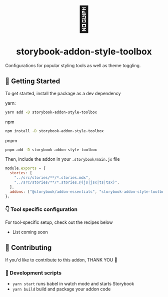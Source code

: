<div style="text-align:center;">
    <span aria-hidden="true" style="font-size:5rem;">🧰<br/></span>
    <h1>storybook-addon-style-toolbox</h1>
</div>

Configurations for popular styling tools as well as theme toggling.

## 🏁 Getting Started

To get started, install the package as a dev dependency

yarn:

```zsh
yarn add -D storybook-addon-style-toolbox
```

npm

```zsh
npm install -D storybook-addon-style-toolbox
```

pnpm

```zsh
pnpm add -D storybook-addon-style-toolbox
```

Then, include the addon in your `.storybook/main.js` file

```js
module.exports = {
  stories: [
    "../src/stories/**/*.stories.mdx",
    "../src/stories/**/*.stories.@(js|jsx|ts|tsx)",
  ],
  addons: ["@storybook/addon-essentials", "storybook-addon-style-toolbox"],
};
```

### 👇 Tool specific configuration

For tool-specific setup, check out the recipes below

- List coming soon

## 🤝 Contributing

If you'd like to contribute to this addon, THANK YOU 🙏

### 📝 Development scripts

- `yarn start` runs babel in watch mode and starts Storybook
- `yarn build` build and package your addon code
